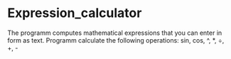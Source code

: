 # Expression_calculator

The programm computes mathematical expressions that you can enter in form as text.
Programm calculate the following operations: sin, cos, ^, *, ÷, +, -
